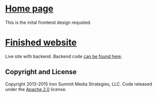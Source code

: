 # [Home page](http://michaelbishoff.github.io/honni-home)
This is the inital frontend design requsted.

# [Finished website](http://www.honni.org/)
Live site with backend. Backend code [can be found here](https://github.com/honni/honni).



## Copyright and License

Copyright 2013-2015 Iron Summit Media Strategies, LLC. Code released under the [Apache 2.0](https://github.com/IronSummitMedia/startbootstrap-1-col-portfolio/blob/gh-pages/LICENSE) license.